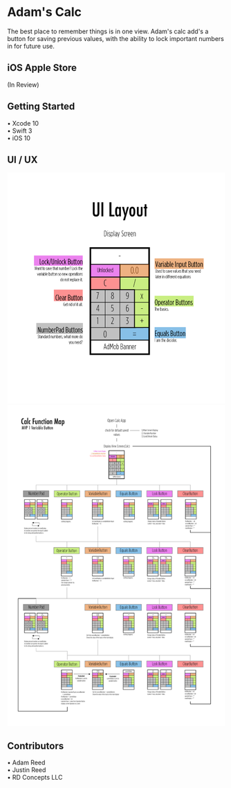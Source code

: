 # Adam's Calc
The best place to remember things is in one view. Adam's calc add's a button for saving previous values, with the ability to lock important numbers in for future use.  

## iOS Apple Store
(In Review)

## Getting Started
• Xcode 10 <br>
• Swift 3 <br>
• iOS 10

## UI / UX


![Picture](https://github.com/adamrd231/swift-calc/blob/master/layout.png)
![Picture](https://github.com/adamrd231/swift-calc/blob/master/flow.png)

## Contributors 
• Adam Reed <br>
• Justin Reed <br>
• RD Concepts LLC 
